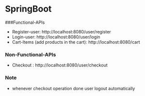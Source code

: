 # SpringBoot

###Functional-APIs
* Register-user: http://localhost:8080/user/register
* Login-user: http://localhost:8080/user/login
* Cart-Items (add products in the cart): http://localhost:8080/cart

### Non-Functional-APIs
* Checkout : http://localhost:8080/user/checkout

### Note
* whenever checkout operation done user logout automatically
